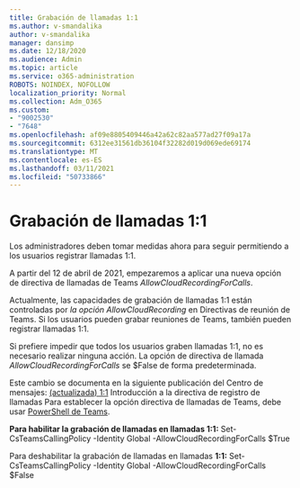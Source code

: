 ```yaml
---
title: Grabación de llamadas 1:1
ms.author: v-smandalika
author: v-smandalika
manager: dansimp
ms.date: 12/18/2020
ms.audience: Admin
ms.topic: article
ms.service: o365-administration
ROBOTS: NOINDEX, NOFOLLOW
localization_priority: Normal
ms.collection: Adm_O365
ms.custom:
- "9002530"
- "7648"
ms.openlocfilehash: af09e8805409446a42a62c82aa577ad27f09a17a
ms.sourcegitcommit: 6312ee31561db36104f32282d019d069ede69174
ms.translationtype: MT
ms.contentlocale: es-ES
ms.lasthandoff: 03/11/2021
ms.locfileid: "50733866"
---
```

# <a name="11-call-recording"></a>Grabación de llamadas 1:1

Los administradores deben tomar medidas ahora para seguir permitiendo a los usuarios registrar llamadas 1:1.
 
A partir del 12 de abril de 2021, empezaremos a aplicar una nueva opción de directiva de llamadas de Teams *AllowCloudRecordingForCalls*. 

Actualmente, las capacidades de grabación de llamadas 1:1 están controladas por *la opción AllowCloudRecording* en Directivas de reunión de Teams. Si los usuarios pueden grabar reuniones de Teams, también pueden registrar llamadas 1:1.

Si prefiere impedir que todos los usuarios graben llamadas 1:1, no es necesario realizar ninguna acción. La opción de directiva de llamada *AllowCloudRecordingForCalls* se $False de forma predeterminada.

Este cambio se documenta en la siguiente publicación del Centro de mensajes: [(actualizada) 1:1](https://portal.microsoft.com/Adminportal/Home?ref=MessageCenter/:/messages/MC238796) Introducción a la directiva de registro de llamadas Para establecer la opción directiva de llamadas de Teams, debe usar [PowerShell de Teams](https://docs.microsoft.com/microsoftteams/teams-powershell-install).

**Para habilitar la grabación de llamadas en llamadas 1:1:** Set-CsTeamsCallingPolicy -Identity Global -AllowCloudRecordingForCalls $True

Para deshabilitar la grabación de llamadas en llamadas **1:1:** Set-CsTeamsCallingPolicy -Identity Global -AllowCloudRecordingForCalls $False

